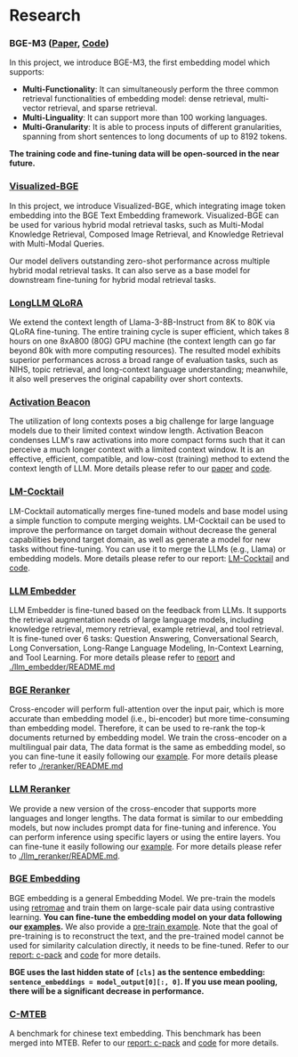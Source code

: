 # Research

### BGE-M3 ([Paper](https://arxiv.org/pdf/2402.03216.pdf), [Code](https://github.com/hanhainebula/FlagEmbedding/tree/new-flagembedding-v1/research/BGE_M3))


In this project, we introduce BGE-M3, the first embedding model which supports:

- **Multi-Functionality**: It can simultaneously perform the three common retrieval functionalities of embedding model: dense retrieval, multi-vector retrieval, and sparse retrieval.
- **Multi-Linguality**: It can support more than 100 working languages.
- **Multi-Granularity**: It is able to process inputs of different granularities, spanning from short sentences to long documents of up to 8192 tokens.

**The training code and fine-tuning data will be open-sourced in the near future.**

### [Visualized-BGE](https://github.com/hanhainebula/FlagEmbedding/tree/new-flagembedding-v1/research/visual_bge)

In this project, we introduce Visualized-BGE, which integrating image token embedding into the BGE Text Embedding framework. Visualized-BGE can be used for various hybrid modal retrieval tasks, such as Multi-Modal Knowledge Retrieval, Composed Image Retrieval, and Knowledge Retrieval with Multi-Modal Queries.

Our model delivers outstanding zero-shot performance across multiple hybrid modal retrieval tasks. It can also serve as a base model for downstream fine-tuning for hybrid modal retrieval tasks.



### [LongLLM QLoRA](https://github.com/hanhainebula/FlagEmbedding/tree/new-flagembedding-v1/research/Long_LLM/longllm_qlora)

We extend the context length of Llama-3-8B-Instruct from 8K to 80K via QLoRA fine-tuning. The entire training cycle is super efficient, which takes 8 hours on one 8xA800 (80G) GPU machine (the context length can go far beyond 80k with more computing resources). The resulted model exhibits superior performances across a broad range of evaluation tasks, such as NIHS, topic retrieval, and long-context language understanding; meanwhile, it also well preserves the original capability over short contexts.


### [Activation Beacon](https://github.com/hanhainebula/FlagEmbedding/tree/new-flagembedding-v1/research/Long_LLM/activation_beacon)

The utilization of long contexts poses a big challenge for large language models due to their limited context window length.
Activation Beacon condenses LLM's raw activations into more compact forms such that it can perceive a much longer context with a limited context window. 
It is an effective, efficient, compatible, and low-cost (training) method to extend the context length of LLM.
More details please refer to our [paper](https://arxiv.org/abs/2401.03462) and [code](https://github.com/hanhainebula/FlagEmbedding/tree/new-flagembedding-v1/research/Long_LLM/activation_beacon).


### [LM-Cocktail](https://github.com/hanhainebula/FlagEmbedding/tree/new-flagembedding-v1/research/LM_Cocktail)

LM-Cocktail automatically merges fine-tuned models and base model using a simple function to compute merging weights.
LM-Cocktail can be used to improve the performance on target domain without decrease the general capabilities beyond target domain, 
as well as generate a model for new tasks without fine-tuning.
You can use it to merge the LLMs (e.g., Llama) or embedding models.
More details please refer to our report: [LM-Cocktail](https://arxiv.org/abs/2311.13534) and [code](https://github.com/hanhainebula/FlagEmbedding/tree/new-flagembedding-v1/research/LM_Cocktail).



### [LLM Embedder](https://github.com/FlagOpen/FlagEmbedding/tree/master/FlagEmbedding/llm_embedder) 

LLM Embedder is fine-tuned based on the feedback from LLMs. 
It supports the retrieval augmentation needs of large language models, including knowledge retrieval, memory retrieval, example retrieval, and tool retrieval. 
It is fine-tuned over 6 tasks: Question Answering, Conversational Search, Long Conversation, 
Long-Range Language Modeling, In-Context Learning, and Tool Learning.
For more details please refer to [report](https://arxiv.org/abs/2310.07554) and [./llm_embedder/README.md](https://github.com/hanhainebula/FlagEmbedding/tree/new-flagembedding-v1/research/llm_embedder)


### [BGE Reranker](https://github.com/hanhainebula/FlagEmbedding/tree/new-flagembedding-v1/research/reranker)

Cross-encoder will perform full-attention over the input pair,
which is more accurate than embedding model (i.e., bi-encoder) but more time-consuming than embedding model.
Therefore, it can be used to re-rank the top-k documents returned by embedding model.
We train the cross-encoder on a multilingual pair data, 
The data format is the same as embedding model, so you can fine-tune it easily following our [example](https://github.com/FlagOpen/FlagEmbedding/tree/master/examples/reranker). 
For more details please refer to [./reranker/README.md](https://github.com/hanhainebula/FlagEmbedding/tree/new-flagembedding-v1/research/reranker)


### [LLM Reranker](https://github.com/hanhainebula/FlagEmbedding/tree/new-flagembedding-v1/research/llm_reranker) 

We provide a new version of the cross-encoder that supports more languages and longer lengths. The data format is similar to our embedding models, but now includes prompt data for fine-tuning and inference. You can perform inference using specific layers or using the entire layers. You can fine-tune it easily following our [example](https://github.com/FlagOpen/FlagEmbedding/tree/master/FlagEmbedding/llm_reranker#fine-tune).
For more details please refer to [./llm_reranker/README.md](https://github.com/hanhainebula/FlagEmbedding/tree/new-flagembedding-v1/research/llm_reranker).

### [BGE Embedding](https://github.com/hanhainebula/FlagEmbedding/tree/new-flagembedding-v1/research/baai_general_embedding) 

BGE embedding is a general Embedding Model. We pre-train the models using [retromae](https://github.com/staoxiao/RetroMAE) and train them on large-scale pair data using contrastive learning. 
**You can fine-tune the embedding model on your data following our [examples](https://github.com/hanhainebula/FlagEmbedding/tree/new-flagembedding-v1/examples/finetune/embedder).**
We also provide a [pre-train example](https://github.com/hanhainebula/FlagEmbedding/tree/new-flagembedding-v1/research/old-examples/pretrain).
Note that the goal of pre-training is to reconstruct the text, and the pre-trained model cannot be used for similarity calculation directly, it needs to be fine-tuned.
Refer to our [report: c-pack](https://arxiv.org/pdf/2309.07597.pdf) and [code](https://github.com/hanhainebula/FlagEmbedding/tree/new-flagembedding-v1/research/baai_general_embedding) for more details.

**BGE uses the last hidden state of `[cls]` as the sentence embedding: `sentence_embeddings = model_output[0][:, 0]`. If you use mean pooling, there will be a significant decrease in performance.**


### [C-MTEB](https://github.com/hanhainebula/FlagEmbedding/tree/new-flagembedding-v1/research/C_MTEB)

A benchmark for chinese text embedding. This benchmark has been merged into MTEB. 
Refer to our [report: c-pack](https://arxiv.org/pdf/2309.07597.pdf) and [code](https://github.com/hanhainebula/FlagEmbedding/tree/new-flagembedding-v1/research/C_MTEB) for more details.
